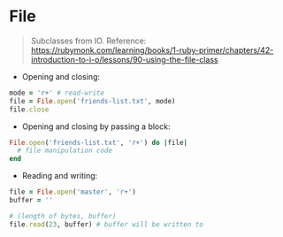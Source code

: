 # File

> Subclasses from IO.
> Reference: https://rubymonk.com/learning/books/1-ruby-primer/chapters/42-introduction-to-i-o/lessons/90-using-the-file-class  
  
- Opening and closing:
```ruby
mode = 'r+' # read-write
file = File.open('friends-list.txt', mode)
file.close
```

- Opening and closing by passing a block:
```ruby
File.open('friends-list.txt', 'r+') do |file|
  # file manipulation code
end
```

- Reading and writing:
```ruby
file = File.open('master', 'r+')
buffer = ''

# (length of bytes, buffer)
file.read(23, buffer) # buffer will be written to
```

